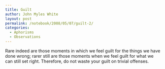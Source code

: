 ```yaml
---
title: Guilt
author: John Myles White
layout: post
permalink: /notebook/2008/05/07/guilt-2/
categories:
  - Aphorisms
  - Observations
---
```


Rare indeed are those moments in which we feel guilt for the things we have done wrong; rarer still are those moments when we feel guilt for what we can still set right. Therefore, do not waste your guilt on trivial offenses.
